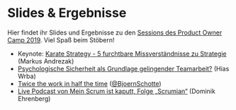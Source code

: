 # Slides & Ergebnisse

Hier findet ihr Slides und Ergebnisse zu den [Sessions des Product Owner Camp 2019](https://bit.ly/pocamp19). Viel Spaß beim Stöbern!

* Keynote: [Karate Strategy - 5 furchtbare Missverständnisse zu Strategie](https://www.dropbox.com/s/xna01z2v4hovtds/StrategiePOCamp19.pdf?dl=0) (Markus Andrezak)
* [Psychologische Sicherheit als Grundlage gelingender Teamarbeit?](https://github.com/pocamp/POCamp19/tree/master/Sessions/Psychologische_Sicherheit) (Hias Wrba)
* [Twice the work in half the time](Twice_the_work_half_the_time) ([@BjoernSchotte](https://twitter.com/BjoernSchotte))
* [Live Podcast von Mein Scrum ist kaputt, Folge „Scrumian“](https://meinscrumistkaputt.de/folge-80-scrumian-live-vom-product-owner-camp-2019/) (Dominik Ehrenberg)